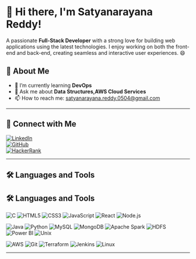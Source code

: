 # 👋 Hi there, I'm Satyanarayana Reddy!
A passionate **Full-Stack Developer** with a strong love for building web applications using the latest technologies. I enjoy working on both the front-end and back-end, creating seamless and interactive user experiences. 😄  


## 🚀 About Me
- 🌱 I’m currently learning **DevOps**  
- 💬 Ask me about **Data Structures,AWS Cloud Services**  
- 📫 How to reach me: [satyanarayana.reddy.0504@gmail.com](mailto:satyanarayana.reddy.0504@gmail.com)

---

## 🔗 Connect with Me
[![LinkedIn](https://img.shields.io/badge/LinkedIn-0077B5?style=for-the-badge&logo=linkedin&logoColor=white)](https://www.linkedin.com/in/satya170/)  
[![GitHub](https://img.shields.io/badge/GitHub-181717?style=for-the-badge&logo=github&logoColor=white)](https://github.com/satyanarayanareddy25/)  
[![HackerRank](https://img.shields.io/badge/HackerRank-2EC866?style=for-the-badge&logo=hackerrank&logoColor=white)](https://www.hackerrank.com/profile/21341A0504)  

---

## 🛠️ Languages and Tools

## 🛠️ Languages and Tools

![C](https://img.shields.io/badge/-C-A8B9CC?style=for-the-badge&logo=c&logoColor=white)
![HTML5](https://img.shields.io/badge/-HTML5-E34F26?style=for-the-badge&logo=html5&logoColor=white)
![CSS3](https://img.shields.io/badge/-CSS3-1572B6?style=for-the-badge&logo=css3&logoColor=white)
![JavaScript](https://img.shields.io/badge/-JavaScript-F7DF1E?style=for-the-badge&logo=javascript&logoColor=black)
![React](https://img.shields.io/badge/-React-61DAFB?style=for-the-badge&logo=react&logoColor=black)
![Node.js](https://img.shields.io/badge/-Node.js-339933?style=for-the-badge&logo=node.js&logoColor=white)

![Java](https://img.shields.io/badge/-Java-007396?style=for-the-badge&logo=java&logoColor=white)
![Python](https://img.shields.io/badge/-Python-3776AB?style=for-the-badge&logo=python&logoColor=white)
![MySQL](https://img.shields.io/badge/-MySQL-4479A1?style=for-the-badge&logo=mysql&logoColor=white)
![MongoDB](https://img.shields.io/badge/-MongoDB-47A248?style=for-the-badge&logo=mongodb&logoColor=white)
![Apache Spark](https://img.shields.io/badge/-PySpark-E25A1C?style=for-the-badge&logo=apachespark&logoColor=white)
![HDFS](https://img.shields.io/badge/-HDFS-FF6D00?style=for-the-badge&logo=apachehadoop&logoColor=white)
![Power BI](https://img.shields.io/badge/-Power%20BI-F2C811?style=for-the-badge&logo=powerbi&logoColor=black)
![Unix](https://img.shields.io/badge/-Unix-003B57?style=for-the-badge&logo=gnubash&logoColor=white)

![AWS](https://img.shields.io/badge/-AWS-232F3E?logo=aws&logoColor=white&style=for-the-badge)
![Git](https://img.shields.io/badge/-Git-F05032?logo=git&logoColor=white&style=for-the-badge)
![Terraform](https://img.shields.io/badge/-Terraform-623CE4?logo=terraform&logoColor=white&style=for-the-badge)
![Jenkins](https://img.shields.io/badge/-Jenkins-D24939?logo=jenkins&logoColor=white&style=for-the-badge)
![Linux](https://img.shields.io/badge/-Linux-FCC624?style=for-the-badge&logo=linux&logoColor=black)


---

